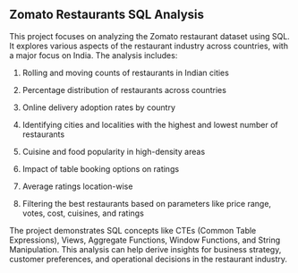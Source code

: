 ## Zomato Restaurants SQL Analysis
This project focuses on analyzing the Zomato restaurant dataset using SQL. It explores various aspects of the restaurant industry across countries, with a major focus on India. The analysis includes:

1. Rolling and moving counts of restaurants in Indian cities

2. Percentage distribution of restaurants across countries

3. Online delivery adoption rates by country

4. Identifying cities and localities with the highest and lowest number of restaurants

5. Cuisine and food popularity in high-density areas

6. Impact of table booking options on ratings

7. Average ratings location-wise

8. Filtering the best restaurants based on parameters like price range, votes, cost, cuisines, and ratings

The project demonstrates SQL concepts like CTEs (Common Table Expressions), Views, Aggregate Functions, Window Functions, and String Manipulation.
This analysis can help derive insights for business strategy, customer preferences, and operational decisions in the restaurant industry.
